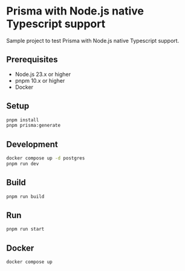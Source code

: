 # Prisma with Node.js native Typescript support

Sample project to test Prisma with Node.js native Typescript support.

## Prerequisites

- Node.js 23.x or higher
- pnpm 10.x or higher
- Docker

## Setup

```bash
pnpm install
pnpm prisma:generate
```

## Development

```bash
docker compose up -d postgres
pnpm run dev
```

## Build

```bash
pnpm run build
```

## Run

```bash
pnpm run start
```

## Docker

```bash
docker compose up
```

